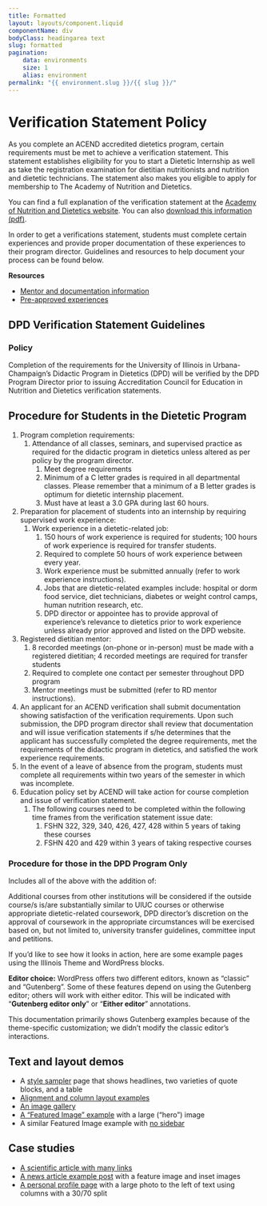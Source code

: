 ```yaml
---
title: Formatted
layout: layouts/component.liquid
componentName: div
bodyClass: headingarea text
slug: formatted
pagination:
    data: environments
    size: 1
    alias: environment
permalink: "{{ environment.slug }}/{{ slug }}/"
---
```

<div class="template-information" data-name="default">
  <h1>Verification Statement Policy</h1>
  <p>As you complete an ACEND accredited dietetics program, certain requirements must be met to achieve a verification statement. This statement establishes eligibility for you to start a Dietetic Internship as well as take the registration examination for dietitian nutritionists and nutrition and dietetic technicians. The statement also makes you eligible to apply for membership to The Academy of Nutrition and Dietetics.</p>

  <p>You can find a full explanation of the verification statement at the <a href="http://www.eatrightpro.org/resource/acend/program-directors/program-directors-faqs/faqs-about-verification-statements">Academy of Nutrition and Dietetics website</a>. You can also <a href="https://fshn.illinois.edu/sites/default/files/2021-09/fshn-dietetics-verification-statement.pdf">download this information (pdf)</a>.</p>

  <p>In order to get a verifications statement, students must complete certain experiences and provide proper documentation of these experiences to their program director. Guidelines and resources to help document your process can be found below.</p>

  <p><strong>Resources</strong></p>

  <ul>
  	<li><a href="/academics/undergraduate-degree/dietetics-concentration/mentorsdocumenting-mentor-meetings">Mentor and documentation information</a></li>
  	<li><a href="/academics/undergraduate-degree/dietetics-concentration/experiences">Pre-approved experiences</a></li>
  </ul>

  <h2>DPD Verification Statement Guidelines</h2>

  <h3>Policy</h3>

  <p>Completion of the requirements for the University of Illinois in Urbana-Champaign’s Didactic Program in Dietetics (DPD) will be verified by the DPD Program Director prior to issuing Accreditation Council for Education in Nutrition and Dietetics verification statements.</p>

  <h2>Procedure for Students in the Dietetic Program</h2>

  <ol>
  	<li>Program completion requirements:
  	<ol>
  		<li>Attendance of all classes, seminars, and supervised practice as required for the didactic program in dietetics unless altered as per policy by the program director.
  		<ol>
  			<li>Meet degree requirements</li>
  			<li>Minimum of a C letter grades is required in all departmental classes. Please remember that a minimum of a B letter grades is optimum for dietetic internship placement.</li>
  			<li>Must have at least a 3.0 GPA during last 60 hours.</li>
  		</ol>
  		</li>
  	</ol>
  	</li>
  	<li>Preparation for placement of students into an internship by requiring supervised work experience:
  	<ol>
  		<li>Work experience in a dietetic-related job:
  		<ol>
  			<li>150 hours of work experience is required for students; 100 hours of work experience is required for transfer students.</li>
  			<li>Required to complete 50 hours of work experience between every year.</li>
  			<li>Work experience must be submitted annually (refer to work experience instructions).</li>
  			<li>Jobs that are dietetic-related examples include: hospital or dorm food service, diet technicians, diabetes or weight control camps, human nutrition research, etc.</li>
  			<li>DPD director or appointee has to provide approval of experience’s relevance to dietetics prior to work experience unless already prior approved and listed on the DPD website.</li>
  		</ol>
  		</li>
  	</ol>
  	</li>
  	<li>Registered dietitian mentor:
  	<ol>
  		<li>8 recorded meetings (on-phone or in-person) must be made with a registered dietitian; 4 recorded meetings are required for transfer students</li>
  		<li>Required to complete one contact per semester throughout DPD program</li>
  		<li>Mentor meetings must be submitted (refer to RD mentor instructions).</li>
  	</ol>
  	</li>
  	<li>An applicant for an ACEND verification shall submit documentation showing satisfaction of the verification requirements. Upon such submission, the DPD program director shall review that documentation and will issue verification statements if s/he determines that the applicant has successfully completed the degree requirements, met the requirements of the didactic program in dietetics, and satisfied the work experience requirements.</li>
  	<li>In the event of a leave of absence from the program, students must complete all requirements within two years of the semester in which was incomplete.</li>
  	<li>Education policy set by ACEND will take action for course completion and issue of verification statement.
  	<ol>
  		<li>The following courses need to be completed within the following time frames from the verification statement issue date:
  		<ol>
  			<li>FSHN 322, 329, 340, 426, 427, 428 within 5 years of taking these courses</li>
  			<li>FSHN 420 and 429 within 3 years of taking respective courses</li>
  		</ol>
  		</li>
  	</ol>
  	</li>
  </ol>

  <h3>Procedure for those in the DPD Program Only</h3>

  <p>Includes all of the above with the addition of:</p>

  <p>Additional courses from other institutions will be considered if the outside course/s is/are substantially similar to UIUC courses or otherwise appropriate dietetic-related coursework, DPD director’s discretion on the approval of coursework in the appropriate circumstances will be exercised based on, but not limited to, university transfer guidelines, committee input and petitions.</p>
</div>

<div  class="template-information" data-name="WordPress example">
<div class="uofi-default-block il-formatted">
<p>If you’d like to see how it looks in action, here are some example pages using the Illinois Theme and WordPress blocks.</p>
</div><div class="uofi-default-block il-formatted">

</div><div class="uofi-default-block il-formatted">
<p><strong>Editor choice:</strong> WordPress offers two different editors, known as “classic” and “Gutenberg”. Some of these features depend on using the Gutenberg editor; others will work with either editor. This will be indicated with “<strong>Gutenberg editor only</strong>” or “<strong>Either editor</strong>” annotations.</p>
</div><div class="uofi-default-block il-formatted">

</div><div class="uofi-default-block il-formatted">
<p>This documentation primarily shows Gutenberg examples because of the theme-specific customization; we didn’t modify the classic editor’s interactions. </p>
</div><div class="uofi-default-block il-formatted">

</div><div class="uofi-default-block il-formatted">
<h2 id="demos">Text and layout demos</h2>
</div><div class="uofi-default-block il-formatted">

</div><div class="uofi-default-block il-formatted">
<ul><li>A <a href="https://wordpress.webtheme.illinois.edu/home/page-layouts/style-sampler/">style sampler</a> page that shows headlines, two varieties of quote blocks, and a table</li><li><a href="https://wordpress.webtheme.illinois.edu/home/page-layouts/alignment-and-column-sampler/">Alignment and column layout examples</a></li><li><a href="https://wordpress.webtheme.illinois.edu/home/page-layouts/image-gallery/">An image gallery</a></li><li><a href="https://wordpress.webtheme.illinois.edu/home/page-layouts/featured-image/" data-type="page" data-id="360">A “Featured Image” example</a> with a large (“hero”) image</li><li>A similar Featured Image example with <a href="https://wordpress.webtheme.illinois.edu/home/page-layouts/no-sidebar/" data-type="page" data-id="428">no sidebar</a></li></ul>
</div><div class="uofi-default-block il-formatted">

</div><div class="uofi-default-block il-formatted">
<h2 id="casestudies">Case studies</h2>
</div><div class="uofi-default-block il-formatted">

</div><div class="uofi-default-block il-formatted">
<ul><li><a href="https://wordpress.webtheme.illinois.edu/home/page-layouts/scientific-article/" data-type="page" data-id="71">A scientific article with many links</a></li><li><a href="https://wordpress.webtheme.illinois.edu/2020/08/19/news-article-example/">A news article example post</a> with a feature image and inset images</li><li><a href="https://wordpress.webtheme.illinois.edu/home/page-layouts/personal-profile-columns/" data-type="page" data-id="108">A personal profile page</a> with a large photo to the left of text using columns with a 30/70 split</li>
<!--<li><a href="https://wordpress.webtheme.illinois.edu/home/page-layouts/personal-profile-media-and-text/" data-type="page" data-id="356">A similar profile page</a> using the "Media and Text" block instead of columns</li>-->
</ul>
</div><div class="uofi-default-block il-formatted">

</div><div class="uofi-default-block il-formatted">
<p></p>
</div>
</div>

